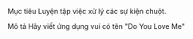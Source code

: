 Mục tiêu
Luyện tập việc xử lý các sự kiện chuột.

Mô tả
Hãy viết ứng dụng vui có tên "Do You Love Me"
